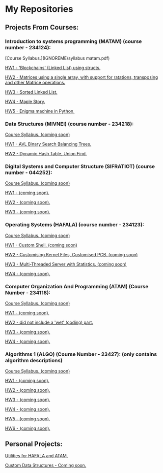 # My Repositories
## Projects From Courses:

### Introduction to systems programming (MATAM) (course number - 234124):

[Course Syllabus.](IGNOREME/syllabus matam.pdf)

[HW1 - 'Blockchains' (Linked List) using structs.](https://github.com/guyfriedman2001/Introd.-to-systems-prog.-MATAM-234124-HW1)

[HW2 - Matrices using a single array, with support for ratations, transposing and other Matrice operations.](https://github.com/guyfriedman2001/Introd.-to-systems-prog.-MATAM-234124-HW2)

[HW3 - Sorted Linked List.](https://github.com/guyfriedman2001/Introd.-to-systems-prog.-MATAM-234124-HW3)

[HW4 - Maple Story.](https://github.com/guyfriedman2001/Introd.-to-systems-prog.-MATAM-234124-HW4)

[HW5 - Enigma machine in Python.](https://github.com/guyfriedman2001/Introd.-to-systems-prog.-MATAM-234124-HW5)


### Data Structures (MIVNEI) (course number - 234218):

[Course Syllabus. (coming soon)]()

[HW1 - AVL Binary Search Balancing Trees.](https://github.com/guyfriedman2001/Data-Structures-wet-1)

[HW2 - Dynamic Hash Table, Union Find.](https://github.com/guyfriedman2001/Data-Structures-wet-2)


### Digital Systems and Computer Structure (SIFRATIOT) (course number - 044252):

[Course Syllabus. (coming soon)]()

[HW1 - (coming soon).](https://github.com/guyfriedman2001/Comp.-Struct.-and-Digital-Systems-SIFRATIOT-044252-HW1/tree/main)

[HW2 - (coming soon).](https://github.com/guyfriedman2001/Comp.-Struct.-and-Digital-Systems-SIFRATIOT-044252-HW2/tree/main)

[HW3 - (coming soon).](https://github.com/guyfriedman2001/Comp.-Struct.-and-Digital-Systems-SIFRATIOT-044252-HW3)


### Operating Systems (HAFALA) (course number - 234123):

[Course Syllabus. (coming soon)]()

[HW1 - Custom Shell. (coming soon)](https://github.com/guyfriedman2001/234123_HW1)

[HW2 - Customising Kernel Files, Customised PCB. (coming soon)](https://github.com/guyfriedman2001/234123_HW2)

[HW3 - Multi-Threaded Server with Statistics. (coming soon)](https://github.com/guyfriedman2001/234123_HW3)

[HW4 - (coming soon).]()


### Computer Organization And Programming (ATAM) (Course Number - 234118):

[Course Syllabus. (coming soon)]()

[HW1 - (coming soon).](https://github.com/guyfriedman2001/Comp.-Org.-And-Prog.-ATAM-234118-HW1)

[HW2 - did not include a 'wet' (coding) part.]()

[HW3 - (coming soon).](https://github.com/guyfriedman2001/234118_HW3)

[HW4 - (coming soon).]()


### Algorithms 1 (ALGO) (Course Number - 23427): (only contains algorithm descriptions)

[Course Syllabus. (coming soon)]()

[HW1 - (coming soon).]()

[HW2 - (coming soon).]()

[HW3 - (coming soon).]()

[HW4 - (coming soon).]()

[HW5 - (coming soon).]()

[HW6 - (coming soon).]()



## Personal Projects:

[Utilities for HAFALA and ATAM.](https://github.com/guyfriedman2001/hafala-atam-utilities)

[Custom Data Structures - Coming soon.](https://github.com/guyfriedman2001/GuysUtil)

